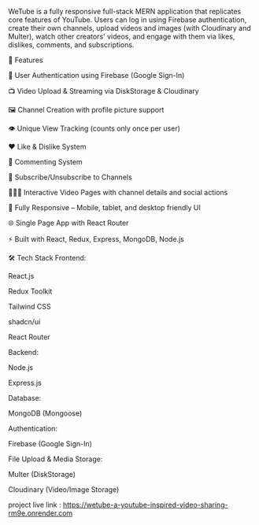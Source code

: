 WeTube is a fully responsive full-stack MERN application that replicates core features of YouTube. Users can log in using Firebase authentication, create their own channels, upload videos and images (with Cloudinary and Multer), watch other creators' videos, and engage with them via likes, dislikes, comments, and subscriptions.

🚀 Features

🔐 User Authentication using Firebase (Google Sign-In)

📺 Video Upload & Streaming via DiskStorage & Cloudinary

🖼️ Channel Creation with profile picture support

👁️ Unique View Tracking (counts only once per user)

❤️ Like & Dislike System

💬 Commenting System

🔔 Subscribe/Unsubscribe to Channels

🧑‍🤝‍🧑 Interactive Video Pages with channel details and social actions

📱 Fully Responsive – Mobile, tablet, and desktop friendly UI

🌐 Single Page App with React Router

⚡ Built with React, Redux, Express, MongoDB, Node.js

🛠️ Tech Stack
Frontend:

React.js

Redux Toolkit

Tailwind CSS

shadcn/ui

React Router

Backend:

Node.js

Express.js

Database:

MongoDB (Mongoose)

Authentication:

Firebase (Google Sign-In)

File Upload & Media Storage:

Multer (DiskStorage)

Cloudinary (Video/Image Storage)

project live link : https://wetube-a-youtube-inspired-video-sharing-rm9e.onrender.com

